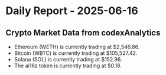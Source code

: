 # Daily Report - 2025-06-16

## Crypto Market Data from codexAnalytics
- Ethereum (WETH) is currently trading at $2,546.86.
- Bitcoin (WBTC) is currently trading at $105,527.42.
- Solana (SOL) is currently trading at $152.96.
- The ai16z token is currently trading at $0.18.
